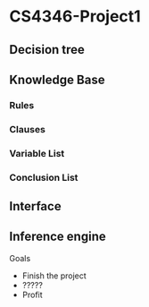 # CS4346-Project1

## Decision tree

## Knowledge Base
  ### Rules
  ### Clauses
  ### Variable List
  ### Conclusion List

## Interface

## Inference engine

Goals
  - Finish the project
  - ?????
  - Profit
